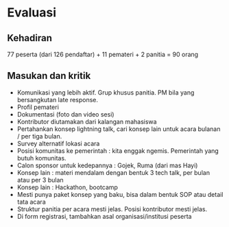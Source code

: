 # Evaluasi

## Kehadiran

77 peserta (dari 126 pendaftar) + 11 pemateri + 2 panitia = 90 orang

## Masukan dan kritik

- Komunikasi yang lebih aktif. Grup khusus panitia. PM bila yang bersangkutan late response.
- Profil pemateri
- Dokumentasi (foto dan video sesi)
- Kontributor diutamakan dari kalangan mahasiswa
- Pertahankan konsep lightning talk, cari konsep lain untuk acara bulanan / per tiga bulan.
- Survey alternatif lokasi acara
- Posisi komunitas ke pemerintah : kita enggak ngemis. Pemerintah yang butuh komunitas.
- Calon sponsor untuk kedepannya : Gojek, Ruma (dari mas Hayi)
- Konsep lain : materi mendalam dengan bentuk 3 tech talk, per bulan atau per 3 bulan
- Konsep lain : Hackathon, bootcamp
- Mesti punya paket konsep yang baku, bisa dalam bentuk SOP atau detail tata acara
- Struktur panitia per acara mesti jelas. Posisi kontributor mesti jelas.
- Di form registrasi, tambahkan asal organisasi/institusi peserta

